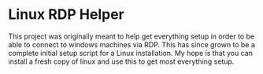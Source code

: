 # Linux RDP Helper
This project was originally meant to help get everything setup in order to be able to connect to windows machines via RDP. This has since grown to be a complete initial setup script for a Linux installation. My hope is that you can install a fresh copy of linux and use this to get most everything setup.
